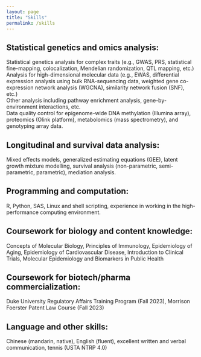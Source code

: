 ```yaml
---
layout: page
title: "Skills"
permalink: /skills
---
```


## Statistical genetics and omics analysis: 
Statistical genetics analysis for complex traits (e.g., GWAS, PRS, statistical fine-mapping, colocalization, Mendelian randomization, QTL mapping, etc.) 
<br>
Analysis for high-dimensional molecular data (e.g., EWAS, differential expression analysis using bulk RNA-sequencing data, weighted gene co-expression network analysis (WGCNA), similarity network fusion (SNF), etc.)
<br>
Other analysis including pathway enrichment analysis, gene-by-environment interactions, etc.
<br>
Data quality control for epigenome-wide DNA methylation (Illumina array), proteomics (Olink platform), metabolomics (mass spectrometry), and genotyping array data.  

## Longitudinal and survival data analysis:
Mixed effects models, generalized estimating equations (GEE), latent growth mixture modelling, survival analysis (non-parametric, semi-parametric, parametric), mediation analysis.

## Programming and computation:
R, Python, SAS, Linux and shell scripting, experience in working in the high-performance computing environment.

## Coursework for biology and content knowledge:
Concepts of Molecular Biology, Principles of Immunology, Epidemiology of Aging, Epidemiology of Cardiovascular Disease, Introduction to Clinical Trials, Molecular Epidemiology and Biomarkers in Public Health

## Coursework for biotech/pharma commercialization:
Duke University Regulatory Affairs Training Program (Fall 2023), Morrison Foerster Patent Law Course (Fall 2023)

## Language and other skills:
Chinese (mandarin, native), English (fluent), excellent written and verbal communication, tennis (USTA NTRP 4.0)
